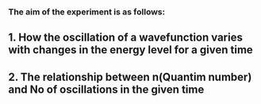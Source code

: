 ### The aim of the experiment is as follows:
## 1. How the oscillation of a wavefunction varies with changes in the energy level for a given time
## 2. The relationship between n(Quantim number) and No of oscillations in the given time 
